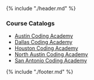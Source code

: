 {% include "./header.md" %}

### Course Catalogs
* [Austin Coding Academy](https://docs.google.com/document/d/123TPV2I6gx1EWJu0vEwl8_nSzc6pFwtyBGH8i30h2c4/edit?usp=sharing)
* [Dallas Coding Academy](https://docs.google.com/document/d/1A34e5Akso-1O7aCHGxqcq-uoVXbvCXPijdtKF98fzQU/edit?usp=sharing)
* [Houston Coding Academy](https://docs.google.com/document/d/1U8_ZLO7L9vQHczANv45fHfMlh-zZjNQXYOEkBjc3AZg/edit?usp=sharing)
* [North Austin Coding Academy](https://docs.google.com/a/austincodingacademy.com/document/d/1LoT7N5vCxANQ7CN-MCS55ZuOtXHgjkJs3qeI8rG_XBE/edit?usp=sharing)
* [San Antonio Coding Academy](https://docs.google.com/document/d/1ZMtSfoxoiBSwZFmEsM2VOqyUcXc7x8NujfyTPAIF4Vw/edit?usp=sharing)

{% include "./footer.md" %}
